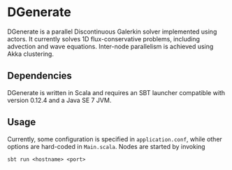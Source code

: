 DGenerate
=========

DGenerate is a parallel Discontinuous Galerkin solver implemented using actors.
It currently solves 1D flux-conservative problems, including advection and wave
equations.  Inter-node parallelism is achieved using Akka clustering.

Dependencies
------------
DGenerate is written in Scala and requires an SBT launcher compatible with
version 0.12.4 and a Java SE 7 JVM.

Usage
-----
Currently, some configuration is specified in `application.conf`, while other
options are hard-coded in `Main.scala`.  Nodes are started by invoking

    sbt run <hostname> <port>
